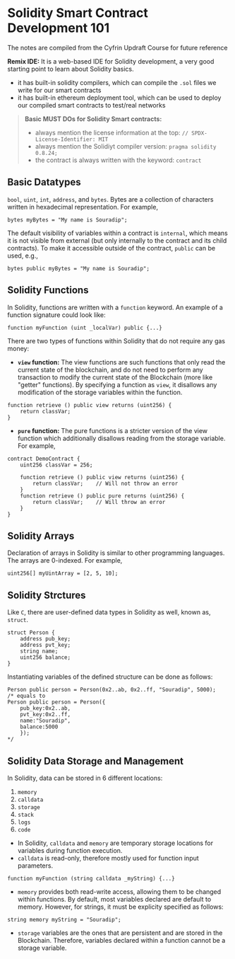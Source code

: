 # Solidity Smart Contract Development 101

The notes are compiled from the Cyfrin Updraft Course for future reference

**Remix IDE:** It is a web-based IDE for Solidity development, a very good starting point to learn about Solidity basics.

- it has built-in solidity compilers, which can compile the `.sol` files we write for our smart contracts
- it has built-in ethereum deployment tool, which can be used to deploy our compiled smart contracts to test/real networks

> **Basic MUST DOs for Solidity Smart contracts:**
>
> - always mention the license information at the top: `// SPDX-License-Identifier: MIT`
> - always mention the Solidiyt compiler version: `pragma solidity 0.8.24;`
> - the contract is always written with the keyword: `contract`

## Basic Datatypes

`bool`, `uint`, `int`, `address`, and `bytes`. Bytes are a collection of characters written in hexadecimal representation. For example,

```solidity
bytes myBytes = "My name is Souradip";
```

The default visibility of variables within a contract is `internal`, which means it is not visible from external (but only internally to the contract and its child contracts). To make it accessible outside of the contract, `public` can be used, e.g., 

```solidity
bytes public myBytes = "My name is Souradip";
```

## Solidity Functions

In Solidity, functions are written with a `function` keyword. An example of a function signature could look like:

```solidity
function myFunction (uint _localVar) public {...}
```

There are two types of functions within Solidity that do not require any gas money:

- **`view` function:** The view functions are such functions that only read the current state of the blockchain, and do not need to perform any transaction to modify the current state of the Blockchain (more like "getter" functions). By specifying a function as `view`, it disallows any modification of the storage variables within the function.

```solidity
function retrieve () public view returns (uint256) {
    return classVar;
}
```

- **`pure` function:** The pure functions is a stricter version of the view function which additionally disallows reading from the storage variable. For example,

```solidity
contract DemoContract {
    uint256 classVar = 256;

    function retrieve () public view returns (uint256) {
        return classVar;    // Will not throw an error
    }
    function retrieve () public pure returns (uint256) {
        return classVar;    // Will throw an error
    }
}
```

## Solidity Arrays

Declaration of arrays in Solidity is similar to other programming languages. The arrays are 0-indexed. For example,

```solidity
uint256[] myUintArray = [2, 5, 10];
```

## Solidity Strctures

Like `C`, there are user-defined data types in Solidity as well, known as, `struct`. 

```solidity
struct Person {
    address pub_key;
    address pvt_key;
    string name;
    uint256 balance;
}
```

Instantiating variables of the defined structure can be done as follows:

```solidity
Person public person = Person(0x2..ab, 0x2..ff, "Souradip", 5000);
/* equals to
Person public person = Person({
    pub_key:0x2..ab,
    pvt_key:0x2..ff,
    name:"Souradip",
    balance:5000
    });
*/
```

## Solidity Data Storage and Management

In Solidity, data can be stored in 6 different locations:

1. `memory`
2. `calldata`
3. `storage`
4. `stack`
5. `logs`
6. `code`

- In Solidity, `calldata` and `memory` are temporary storage locations for variables during function execution.
- `calldata` is read-only, therefore mostly used for function input parameters.

```solidity
function myFunction (string calldata _myString) {...}
```

- `memory` provides both read-write access, allowing them to be changed within functions. By default, most variables declared are default to memory. However, for strings, it must be explicity specified as follows:

```solidity
string memory myString = "Souradip";
```

- `storage` variables are the ones that are persistent and are stored in the Blockchain. Therefore, variables declared within a function cannot be a storage variable.
